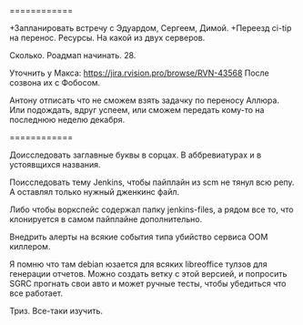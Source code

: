 ============

+Запланировать встречу с Эдуардом, Сергеем, Димой.
+Переезд ci-tip на перенос.
Ресурсы.
На какой из двух серверов.

Сколько.
Роадмап начинать.
28.

Уточнить у Макса:
https://jira.rvision.pro/browse/RVN-43568
После созвона их с Фобосом.

Антону отписать что не сможем взять задачку по переносу Аллюра.
Или подождать, вдруг успеем, или сможем передать кому-то на последнюю неделю декабря.

============

Доисследовать заглавные буквы в сорцах.
В аббревиатурах и в устоявщихся названия.


Поисследовать тему Jenkins, чтобы пайплайн из scm не тянул всю репу. А оставлял только нужный дженкинс файл.

Либо чтобы воркспейс содержал папку jenkins-files, а рядом все то, что клонируется в
самом пайплайне дополнительно.

Внедрить алерты на всякие события типа убийство сервиса ООМ киллером.


Я помню что там debian юзается для всяких libreoffice тулзов для генерации отчетов.
Можно создать ветку с этой версией, и попросить SGRC прогнать свои авто и может ручные тесты, чтобы убедиться что все работает.


Триз. Все-таки изучить.
